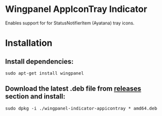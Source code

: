 # Wingpanel AppIconTray Indicator

Enables support for for StatusNotifierItem (Ayatana) tray icons.

# Installation

## Install dependencies:
<pre>sudo apt-get install wingpanel</pre>

## Download the latest .deb file from [releases](https://github.com/barunespadhy/wingpanel-indicator-appicontray/releases/tag/Latest) section and install:
<pre>sudo dpkg -i ./wingpanel-indicator-appicontray_*_amd64.deb</pre>

